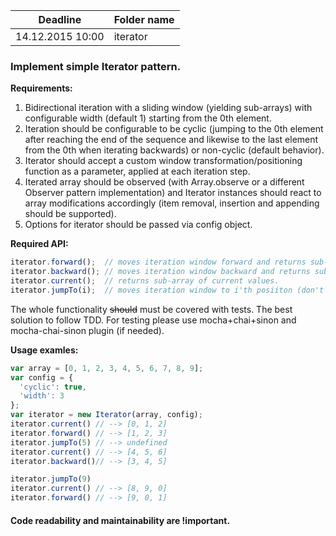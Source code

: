 | Deadline | Folder name |
|----------|-------------|
| 14.12.2015 10:00| iterator |

### Implement simple Iterator pattern.

**Requirements:**

1. Bidirectional iteration with a sliding window (yielding sub-arrays) with configurable width (default 1) starting from the 0th element.
2. Iteration should be configurable to be cyclic (jumping to the 0th element after reaching the end of the sequence and likewise to the last element from the 0th when iterating backwards) or non-cyclic (default behavior).
3. Iterator should accept a custom window transformation/positioning function as a parameter, applied at each iteration step.
4. Iterated array should be observed (with Array.observe or a different Observer pattern implementation) and Iterator instances should react to array modifications accordingly (item removal, insertion and appending should be supported).
5. Options for iterator should be passed via config object.

**Required API:**
```javascript
iterator.forward();  // moves iteration window forward and returns sub-array of current values.
iterator.backward(); // moves iteration window backward and returns sub-array of current values.
iterator.current();  // returns sub-array of current values.
iterator.jumpTo(i);  // moves iteration window to i'th posiiton (don't return values).
```

The whole functionality ~~should~~ must be covered with tests. The best solution to follow TDD.
For testing please use mocha+chai+sinon and mocha-chai-sinon plugin (if needed).

**Usage examles:**
```javascript
var array = [0, 1, 2, 3, 4, 5, 6, 7, 8, 9];
var config = {
  'cyclic': true,
  'width': 3
};
var iterator = new Iterator(array, config);
iterator.current() // --> [0, 1, 2]
iterator.forward() // --> [1, 2, 3]
iterator.jumpTo(5) // --> undefined
iterator.current() // --> [4, 5, 6]
iterator.backward()// --> [3, 4, 5]

iterator.jumpTo(9)
iterator.current() // --> [8, 9, 0]
iterator.forward() // --> [9, 0, 1]
```

#### Code readability and maintainability are !important.